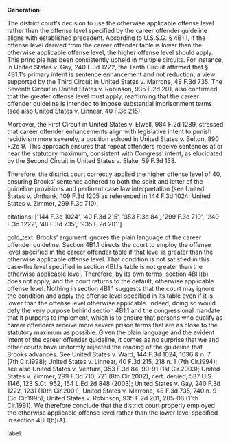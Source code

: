 **Generation:**

The district court’s decision to use the otherwise applicable offense level rather than the offense level specified by the career offender guideline aligns with established precedent. According to U.S.S.G. § 4B1.1, if the offense level derived from the career offender table is lower than the otherwise applicable offense level, the higher offense level should apply. This principle has been consistently upheld in multiple circuits. For instance, in United States v. Gay, 240 F.3d 1222, the Tenth Circuit affirmed that § 4B1.1's primary intent is sentence enhancement and not reduction, a view supported by the Third Circuit in United States v. Marrone, 48 F.3d 735. The Seventh Circuit in United States v. Robinson, 935 F.2d 201, also confirmed that the greater offense level must apply, reaffirming that the career offender guideline is intended to impose substantial imprisonment terms (see also United States v. Linnear, 40 F.3d 215).

Moreover, the First Circuit in United States v. Elwell, 984 F.2d 1289, stressed that career offender enhancements align with legislative intent to punish recidivism more severely, a position echoed in United States v. Belton, 890 F.2d 9. This approach ensures that repeat offenders receive sentences at or near the statutory maximum, consistent with Congress’ intent, as elucidated by the Second Circuit in United States v. Blake, 59 F.3d 138.

Therefore, the district court correctly applied the higher offense level of 40, ensuring Brooks’ sentence adhered to both the spirit and letter of the guideline provisions and pertinent case law interpretation (see United States v. Unthank, 109 F.3d 1205 as referenced in 144 F.3d 1024; United States v. Zimmer, 299 F.3d 710).

citations: ['144 F.3d 1024', '40 F.3d 215', '353 F.3d 84', '299 F.3d 710', '240 F.3d 1222', '48 F.3d 735', '935 F.2d 201']

gold_text: Brooks’ argument ignores the plain language of the career offender guideline. Section 4B1.1 directs the court to employ the offense level specified in the career offender table if that level is greater than the otherwise applicable offense level. That condition is not satisfied in this case-the level specified in section 4Bl.l’s table is not greater than the otherwise applicable level. Therefore, by its own terms, section 4Bl.l(b) does not apply, and the court returns to the default, otherwise applicable offense level. Nothing in section 4B1.1 suggests that the court may ignore the condition and apply the offense level specified in its table even if it is lower than the offense level otherwise applicable. Indeed, doing so would defy the very purpose behind section 4B1.1 and the congressional mandate that it purports to implement, which is to ensure that persons who qualify as career offenders receive more severe prison terms that are as close to the statutory maximum as possible. Given the plain language and the evident intent of the career offender guideline, it comes as no surprise that we and other courts have uniformly rejected the reading of the guideline that Brooks advances. See United States v. Ward, 144 F.3d 1024, 1036 & n. 7 (7th Cir.1998); United States v. Linnear, 40 F.3d 215, 218 n. 1 (7th Cir.1994); see also United States v. Ventura, 353 F.3d 84, 90-91 (1st Cir.2003); United States v. Zimmer, 299 F.3d 710, 721 (8th Cir.2002), cert. denied, 537 U.S. 1146, 123 S.Ct. 952, 154 L.Ed.2d 848 (2003); United States v. Gay, 240 F.3d 1222, 1231 (10th Cir.2001); United States v. Marrone, 48 F.3d 735, 740 n. 9 (3d Cir.1995); United States v. Robinson, 935 F.2d 201, 205-06 (11th Cir.1991). We therefore conclude that the district court properly employed the otherwise applicable offense level rather than the lower level specified in section 4Bl.l(b)(A).

label: 